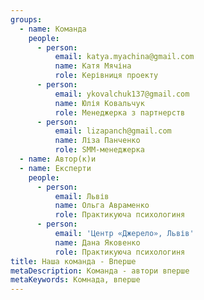 ```yaml
---
groups:
  - name: Команда
    people:
      - person:
          email: katya.myachina@gmail.com
          name: Катя Мячіна
          role: Керівниця проекту
      - person:
          email: ykovalchuk137@gmail.com
          name: Юлія Ковальчук
          role: Менеджерка з партнерств
      - person:
          email: lizapanch@gmail.com
          name: Ліза Панченко
          role: SMM-менеджерка
  - name: Автор(к)и
  - name: Експерти
    people:
      - person:
          email: Львів
          name: Ольга Авраменко
          role: Практикуюча психологиня
      - person:
          email: 'Центр «Джерело», Львів'
          name: Дана Яковенко
          role: Практикуюча психологиня
title: Наша команда - Вперше
metaDescription: Команда - автори вперше
metaKeywords: Комнада, вперше
---
```


